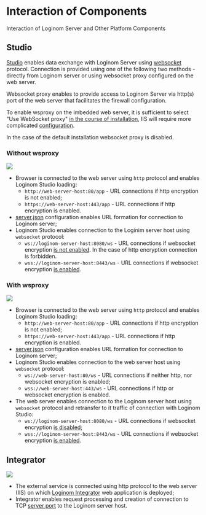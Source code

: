 # Interaction of Components

Interaction of Loginom Server and Other Platform Components

## Studio

[Studio](../studio/README.md) enables data exchange with Loginom Server using [websocket](https://ru.wikipedia.org/wiki/WebSocket) protocol. Connection is provided using one of the following two methods - directly from Loginom server or using websocket proxy configured on the web server.

Websocket proxy enables to provide access to Loginom Server via http(s) port of the web server that facilitates the firewall configuration.

To enable wsproxy on the imbedded web server, it is sufficient to select "Use WebSocket proxy" [in the course of installation](../server/setup.md#parametry-web-servera-apache-httpd), IIS will require more complicated [configuration](../server/iis.md#nastroyka-websocket-proxy).

In the case of the default installation websocket proxy is disabled.

### Without wsproxy

![](../images/without-proxy.svg)

* Browser is connected to the web server using `http` protocol and enables Loginom Studio loading:
   * `http://web-server-host:80/app` - URL connections if http encryption is not enabled;
   * `https://web-server-host:443/app` - URL connections if http encryption is enabled.
* [server.json](../studio/config.md) configuration enables URL formation for connection to Loginom server;
* Loginom Studio enables connection to the Loginim server host using `websocket` protocol:
   * `ws://loginom-server-host:8080/ws` - URL connections if websocket encryption [is not enabled](../server/setup.md#parametry-loginom-server). In the case of http encryption connection is forbidden.
   * `wss://loginom-server-host:8443/ws` - URL connections if websocket encryption [is enabled](../server/setup.md#parametry-loginom-server).

### With wsproxy

![](../images/proxy.svg)

* Browser is connected to the web server using `http` protocol and enables Loginom Studio loading:
   * `http://web-server-host:80/app` - URL connections if http encryption is not enabled;
   * `https://web-server-host:443/app` - URL connections if http encryption is enabled.
* [server.json](../studio/config.md) configuration enables URL formation for connection to Loginom server;
* Loginom Studio enables connection to the web server host using `websocket` protocol:
   * `ws://web-server-host:80/ws` - URL connections if neither http, nor websocket encryption is enabled;
   * `wss://web-server-host:443/ws`  - URL connections if http or websocket encryption is enabled.
* The web server enables connection to the Loginom server host using `websocket` protocol and retransfer to it traffic of connection with Loginom Studio:
   * `ws://loginom-server-host:8080/ws` - URL connections if websocket encryption [is disabled](../server/setup.md#parametry-loginom-server);
   * `wss://loginom-server-host:8443/ws` - URL connections if websocket encryption [is enabled](../server/setup.md#parametry-loginom-server).

## Integrator

![](../images/service.svg)

* The external service is connected using http protocol to the web server (IIS) on which [Loginom Integrator](../integrator/README.md) web application is deployed;
* Integrator enables request processing and creation of connection to TCP [server port](../server/setup.md#parametry-loginom-server) to the Loginom server host.
